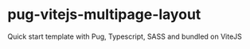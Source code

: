 # pug-vitejs-multipage-layout
Quick start template with Pug, Typescript, SASS and bundled on ViteJS
